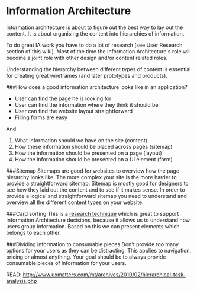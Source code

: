 # Information Architecture

Information architecture is about to figure out the best way to lay out the content. It is about organising the content into hierarchies of information.

To do great IA work you have to do a lot of research (see User Research section of this wiki). Most of the time the Information Architecture's role will become a joint role with other design and/or content related roles.

Understanding the hierarchy between different types of content is essential for creating great wireframes (and later prototypes and products).

###How does a good information architecture looks like in an application?
- User can find the page he is looking for
- User can find the information where they think it should be
- User can find the website layout straightforward
- Filling forms are easy

And

1. What information should we have on the site (content)
2. How these information should be placed across pages (sitemap)
3. How the information should be presented on a page (layout)
4. How the information should be presented on a UI element (form)

###Sitemap
Sitemaps are good for websites to overview how the page hierarchy looks like. The more complex your site is the more harder to provide a straightforward sitemap. Sitemap is mostly good for designers to see how they laid out the content and to see if it makes sense. In order to provide a logical and straightforward sitemap you need to understand and overview all the different content types on your website.

###Card sorting
This is a [research technique](https://github.com/wearehanno/ux/wiki/Card-sorting) which is great to support Information Architecture decisions, because it allows us to understand how users group information. Based on this we can present elements which belongs to each other.

###Dividing information to consumable pieces
Don't provide too many options for your users as they can be distracting. This applies to navigation, pricing or almost anything. Your goal should be to always provide consumable pieces of information for your users.

READ:
http://www.uxmatters.com/mt/archives/2010/02/hierarchical-task-analysis.php